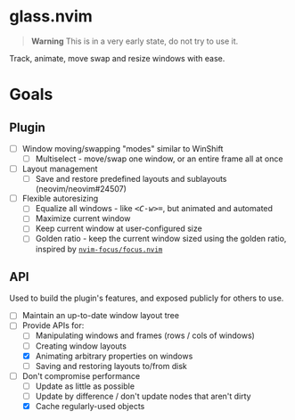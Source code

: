 # glass.nvim

> **Warning** This is in a very early state, do not try to use it.

Track, animate, move swap and resize windows with ease.

# Goals

## Plugin

- [ ] Window moving/swapping "modes" similar to WinShift
  - [ ] Multiselect - move/swap one window, or an entire frame all at once
- [ ] Layout management
  - [ ] Save and restore predefined layouts and sublayouts (neovim/neovim#24507)
- [ ] Flexible autoresizing
  - [ ] Equalize all windows - like <kbd>_<C-w_></kbd><kbd>=</kbd>, but animated and automated
  - [ ] Maximize current window
  - [ ] Keep current window at user-configured size
  - [ ] Golden ratio - keep the current window sized using the golden ratio, inspired by [`nvim-focus/focus.nvim`](https://github.com/nvim-focus/focus.nvim)

## API

Used to build the plugin's features, and exposed publicly for others to use.

- [ ] Maintain an up-to-date window layout tree
- [ ] Provide APIs for:
  - [ ] Manipulating windows and frames (rows / cols of windows)
  - [ ] Creating window layouts
  - [x] Animating arbitrary properties on windows
  - [ ] Saving and restoring layouts to/from disk
- [ ] Don't compromise performance
  - [ ] Update as little as possible
  - [ ] Update by difference / don't update nodes that aren't dirty
  - [x] Cache regularly-used objects
